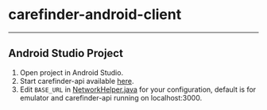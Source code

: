 # carefinder-android-client



----
## Android Studio Project
1. Open project in Android Studio.
2. Start carefinder-api available [here](https://github.com/jervan/carefinder-api).
3. Edit `BASE_URL` in [NetworkHelper.java](https://github.com/jervan/carefinder-android-client/blob/master/app/src/main/java/edu/uwp/csci424/carefinder/network/NetworkHelper.java) for your configuration, default is for emulator and carefinder-api running on localhost:3000.

